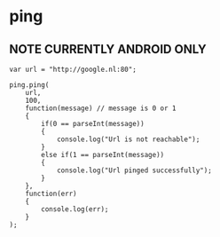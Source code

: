 <!---
 license: Licensed to the Apache Software Foundation (ASF) under one
         or more contributor license agreements.  See the NOTICE file
         distributed with this work for additional information
         regarding copyright ownership.  The ASF licenses this file
         to you under the Apache License, Version 2.0 (the
         "License"); you may not use this file except in compliance
         with the License.  You may obtain a copy of the License at

           http://www.apache.org/licenses/LICENSE-2.0

         Unless required by applicable law or agreed to in writing,
         software distributed under the License is distributed on an
         "AS IS" BASIS, WITHOUT WARRANTIES OR CONDITIONS OF ANY
         KIND, either express or implied.  See the License for the
         specific language governing permissions and limitations
         under the License.
-->

# ping

## NOTE CURRENTLY ANDROID ONLY

```
var url = "http://google.nl:80";

ping.ping(
    url,
    100,
    function(message) // message is 0 or 1
    {
        if(0 == parseInt(message))
        {
            console.log("Url is not reachable");
        }
        else if(1 == parseInt(message))
        {
            console.log("Url pinged successfully");
        }
    },
    function(err)
    {
        console.log(err);
    }
);
```
